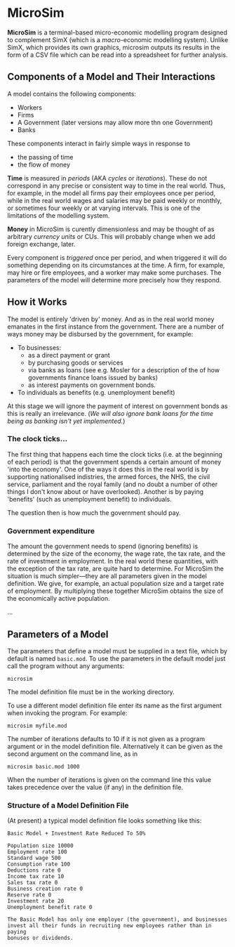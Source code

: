 # MicroSim

**MicroSim** is a terminal-based micro-economic modelling program designed to complement SimX (which is a *macro*-economic modelling system). Unlike SimX, which provides its own graphics, microsim outputs its results in the form of a CSV file which can be read into a spreadsheet for further analysis.


## Components of a Model and Their Interactions ##

A model contains the following components:

* Workers
* Firms
* A Government (later versions may allow more thn one Government)
* Banks

These components interact in fairly simple ways in response to 

* the passing of time
* the flow of money

**Time** is measured in *periods* (AKA *cycles* or *iterations*). These do not correspond in any precise or consistent way to time in the real world. Thus, for example, in the model all firms pay their employees once per period, while in the real world wages and salaries may be paid weekly or monthly, or sometimes four weekly or at varying intervals. This is one of the limitations of the modelling system.

**Money** in MicroSim is curently dimensionless and may be thought of as arbitrary *currency units* or CUs. This will probably change when we add foreign exchange, later.

Every component is *triggered* once per period, and when triggered it will do something depending on its circumstances at the time. A firm, for example, may hire or fire employees, and a worker may make some purchases. The parameters of the model will determine more precisely how they respond. 

## How it Works ##
The model is entirely 'driven by' money. And as in the real world money emanates in the first instance from the government. There are a number of ways money may be disbursed by the government, for example:

* To businesses:
	- as a direct payment or grant
	- by purchasing goods or services
	- via banks as loans (see e.g. Mosler for a description of the of how governments finance loans issued by banks)
	- as interest payments on government bonds.
* To individuals as benefits (e.g. unemployment benefit)

At this stage we will ignore the payment of interest on government bonds as this is really an irrelevance. (*We will also ignore bank loans for the time being as banking isn't yet implemented.*) 

### The clock ticks... ###
The first thing that happens each time the clock ticks (i.e. at the beginning of each period) is that the government spends a certain amount of money 'into the economy'. One of the ways it does this in the real world is by supporting nationalised indistries, the armed forces, the NHS, the civil service, parliament and the royal family (and no doubt a number of other things I don't know about or have overlooked). Another is by paying 'benefits' (such as unemployment benefit) to individuals.

The question then is how much the government should pay.

### Government expenditure ###
The amount the government needs to spend (ignoring benefits) is determined by the size of the economy, the wage rate, the tax rate, and the rate of investment in employment. In the real world these quantities, with the exception of the tax rate, are quite hard to determine. For MicroSim the situation is much simpler&mdash;they are all parameters given in the model definition. We give, for example, an actual population size and a target rate of employment. By multiplying these together MicroSim obtains the size of the economically active population.

...  


## Parameters of a Model ##
The parameters that define a model must be supplied in a text file, which by default is named ```basic.mod```. To use the parameters in the default model just call the program without any arguments:

~~~
microsim
~~~

The model definition file must be in the working directory.

To use a different model definition file enter its name as the first argument when invoking the program. For example:

~~~
microsim myfile.mod
~~~

The number of iterations defaults to 10 if it is not given as a program argument or in the model definition file. Alternatively it can be given as the second argument on the command line, as in

~~~
microsim basic.mod 1000
~~~

When the number of iterations is given on the command line this value takes precedence over the value (if any) in the definition file.
 
### Structure of a Model Definition File ###

(At present) a typical model definition file looks something like this:

~~~
Basic Model + Investment Rate Reduced To 50%

Population size 10000
Employment rate 100
Standard wage 500
Consumption rate 100
Deductions rate 0
Income tax rate 10
Sales tax rate 0
Business creation rate 0
Reserve rate 0
Investment rate 20
Unemployment benefit rate 0

The Basic Model has only one employer (the government), and businesses
invest all their funds in recruiting new employees rather than in paying
bonuses or dividends.
~~~
